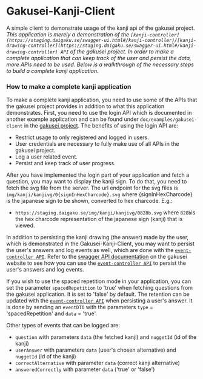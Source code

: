 # Gakusei-Kanji-Client
A simple client to demonstrate usage of the kanji api of the gakusei project.
*This application is merely a demonstration of the `[kanji-controller](https://staging.daigaku.se/swagger-ui.html#/kanji-controller)/[kanji-drawing-controller](https://staging.daigaku.se/swagger-ui.html#/kanji-drawing-controller) API` of the gakusei project. In order to make a complete application that can keep track of the user and persist the data, more APIs need to be used. Below is a walkthrough of the necessary steps to build a complete kanji application.*

### How to make a complete kanji application

To make a complete kanji application, you need to use some of the APIs that the gakusei project provides in addition to what this application demonstrates.
First, you need to use the login API which is documented in another example application and can be found under `doc/examples/gakusei-client` in the [gakusei project](https://github.com/kits-ab/gakusei). 
The benefits of using the login API are:
* Restrict usage to only registered and logged in users.
* User credentials are necessary to fully make use of all APIs in the gakusei project.
* Log a user related event.
* Persist and keep track of user progress.

After you have implemented the login part of your application and fetch a question, you may want to display the kanji sign. To do that, you need to fetch the svg file from the server. The url endpoint for the svg files is `img/kanji/kanjivg/0{signInHexCharcode}.svg` where {signInHexCharcode} is the japanese sign to be shown, converted to hex charcode. E.g.:
* `https://staging.daigaku.se/img/kanji/kanjivg/0828b.svg` where `828b`is the hex charcode representation of the japanese sign (kanji) that is viewed.

In addition to persisting the kanji drawing (the answer) made by the user, which is demonstrated in the Gakusei-Kanji-Client, you may want to persist the user's answers and log events as well, which are done with the [`event-controller API`](https://staging.daigaku.se/swagger-ui.html#/event-controller). Refer to the [swagger API documentation](https://staging.daigaku.se/swagger-ui.html#) on the gakusei website to see how you can use the [`event-controller API`](https://staging.daigaku.se/swagger-ui.html#/event-controller) to persist the user's answers and log events. 

If you wish to use the spaced repetition mode in your application, you can set the parameter `spacedRepetition` to 'true' when fetching questions from the gakusei application. It is set to 'false' by default. The retention can be updated with the [`event-controller API`](https://staging.daigaku.se/swagger-ui.html#/event-controller) when persisting a user's answer. It is done by sending an `eventDTO` with the parameters `type` = 'spacedRepetition' and `data` = 'true'. 

Other types of events that can be logged are:
*   `question` with parameters `data` (the fetched kanji) and `nuggetId` (id of the kanji)
*   `userAnswer` with parameters `data` (user's chosen alternative) and `nuggetId` (id of the kanji)
*   `correctAlternative` with parameter `data` (correct kanji alternative)
*   `answeredCorrectly` with parameter `data` ('true' or 'false')